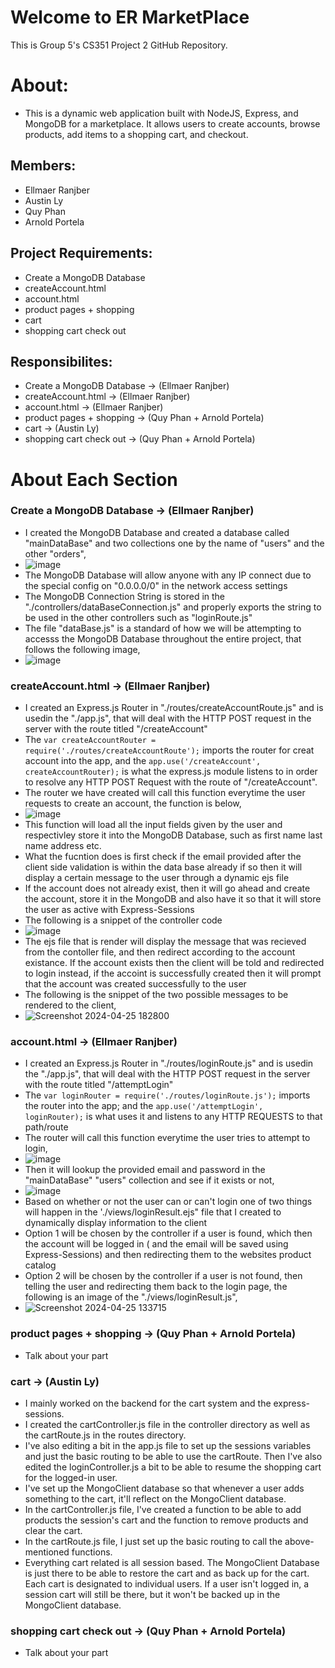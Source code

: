 # Welcome to ER MarketPlace

This is Group 5's CS351 Project 2 GitHub Repository.
# About:
* This is a dynamic web application built with NodeJS, Express, and MongoDB for a marketplace. It allows users to create accounts, browse products, add items to a shopping cart, and checkout.

## Members:
* Ellmaer Ranjber
* Austin Ly
* Quy Phan
* Arnold Portela

## Project Requirements:
* Create a MongoDB Database
* createAccount.html
* account.html
* product pages + shopping
* cart
* shopping cart check out

## Responsibilites: 
* Create a MongoDB Database -> (Ellmaer Ranjber)
* createAccount.html -> (Ellmaer Ranjber)
* account.html -> (Ellmaer Ranjber)
* product pages + shopping -> (Quy Phan + Arnold Portela)
* cart -> (Austin Ly)
* shopping cart check out -> (Quy Phan + Arnold Portela)

# About Each Section

### Create a MongoDB Database -> (Ellmaer Ranjber)
* I created the MongoDB Database and created a database called "mainDataBase" and two collections one by the name of "users" and the other "orders",
* ![image](https://github.com/mjollnir03/CS351-Project2/assets/98365394/fc150bcc-63da-4a9a-9808-b1b66d6dc64d)
* The MongoDB Database will allow anyone with any IP connect due to the special config on "0.0.0.0/0" in the network access settings
* The MongoDB Connection String is stored in the "./controllers/dataBaseConnection.js" and properly exports the string to be used in the other controllers such as "loginRoute.js"
* The file "dataBase.js" is a standard of how we will be attempting to accesss the MongoDB Database throughout the entire project, that follows the following image,
* ![image](https://github.com/mjollnir03/CS351-Project2/assets/98365394/f3a89e1c-71f0-4af5-986d-e6d67088901f)

### createAccount.html -> (Ellmaer Ranjber)
* I created an Express.js Router in "./routes/createAccountRoute.js" and is usedin the "./app.js", that will deal with the HTTP POST request in the server with the route titled "/createAccount"
* The ```var createAccountRouter = require('./routes/createAccountRoute');``` imports the router for creat account into the app, and the ```app.use('/createAccount', createAccountRouter);``` is what the express.js module listens to in order to resolve any HTTP POST Request with the route of "/createAccount".
* The router we have created will call this function everytime the user requests to create an account, the function is below,
* ![image](https://github.com/mjollnir03/CS351-Project2/assets/98365394/1d112df5-da8e-487a-819a-3a914e1514d9)
* This function will load all the input fields given by the user and respectivley store it into the MongoDB Database, such as first name last name address etc.
* What the fucntion does is first check if the email provided after the client side validation is within the data base already if so then it will display a certain message to the user through a dynamic ejs file
* If the account does not already exist, then it will go ahead and create the account, store it in the MongoDB and also have it so that it will store the user as active with Express-Sessions
* The following is a snippet of the controller code
* ![image](https://github.com/mjollnir03/CS351-Project2/assets/98365394/e4fef391-2358-4777-ad0a-324262f05d16)
* The ejs file that is render will display the message that was recieved from the contoller file, and then redirect according to the account existance. If the account exists then the client will be told and redirected to login instead, if the accoint is successfully created then it will prompt that the account was created successfully to the user
* The following is the snippet of the two possible messages to be rendered to the client,
* ![Screenshot 2024-04-25 182800](https://github.com/mjollnir03/CS351-Project2/assets/98365394/19fca925-7d14-45b0-817e-233c4060b6ec)




### account.html -> (Ellmaer Ranjber)
* I created an Express.js Router in "./routes/loginRoute.js" and is usedin the "./app.js", that will deal with the HTTP POST request in the server with the route titled "/attemptLogin"
* The ```var loginRouter = require('./routes/loginRoute.js');``` imports the router into the app; and the ```app.use('/attemptLogin', loginRouter);``` is what uses it and listens to any HTTP REQUESTS to that path/route
* The router will call this function everytime the user tries to attempt to login,
* ![image](https://github.com/mjollnir03/CS351-Project2/assets/98365394/7d124cb5-409d-476c-8051-c491ff829d5e)
* Then it will lookup the provided email and password in the "mainDataBase" "users" collection and see if it exists or not,
* ![image](https://github.com/mjollnir03/CS351-Project2/assets/98365394/e75c375f-ac59-4ef4-8600-d4487ba73676)
* Based on whether or not the user can or can't login one of two things will happen in the './views/loginResult.ejs" file that I created to dynamically display information to the client
* Option 1 will be chosen by the controller if a user is found, which then the account will be logged in ( and the email will be saved using Express-Sessions) and then redirecting them to the websites product catalog
* Option 2 will be chosen by the controller if a user is not found, then telling the user and redirecting them back to the login page, the following is an image of the "./views/loginResult.js",
* ![Screenshot 2024-04-25 133715](https://github.com/mjollnir03/CS351-Project2/assets/98365394/6f2ed508-a6a9-4081-b9ef-0ca6f39b6931)

### product pages + shopping -> (Quy Phan + Arnold Portela)
* Talk about your part

### cart -> (Austin Ly)
* I mainly worked on the backend for the cart system and the express-sessions. 
* I created the cartController.js file in the controller directory as well as the cartRoute.js in the routes directory.
* I've also editing a bit in the app.js file to set up the sessions variables and just the basic routing to be able to use the cartRoute. Then I've also edited the loginController.js a bit to be able to resume the shopping cart for the logged-in user.
* I've set up the MongoClient database so that whenever a user adds something to the cart, it'll reflect on the MongoClient database.
* In the cartController.js file, I've created a function to be able to add products the session's cart and the function to remove products and clear the cart.
* In the cartRoute.js file, I just set up the basic routing to call the above-mentioned functions.
* Everything cart related is all session based. The MongoClient Database is just there to be able to restore the cart and as back up for the cart. Each cart is designated to individual users. If a user isn't logged in, a session cart will still be there, but it won't be backed up in the MongoClient database.


### shopping cart check out -> (Quy Phan + Arnold Portela)
* Talk about your part

